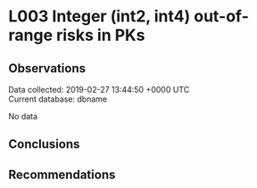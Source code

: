 # L003 Integer (int2, int4) out-of-range risks in PKs #

## Observations ##
Data collected: 2019-02-27 13:44:50 +0000 UTC  
Current database: dbname  


No data

## Conclusions ##


## Recommendations ##
